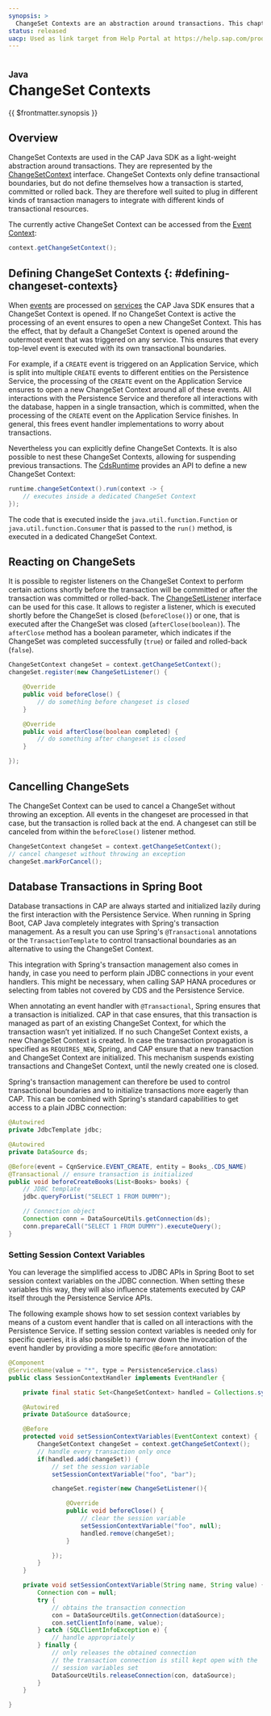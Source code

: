 ```yaml
---
synopsis: >
  ChangeSet Contexts are an abstraction around transactions. This chapter describes how ChangeSets are related to transactions and how to manage them with the CAP Java SDK.
status: released
uacp: Used as link target from Help Portal at https://help.sap.com/products/BTP/65de2977205c403bbc107264b8eccf4b/9186ed9ab00842e1a31309ff1be38792.html
---
```


# ChangeSet Contexts
<style scoped>
  h1:before {
    content: "Java"; display: block; font-size: 60%; margin: 0 0 .2em;
  }
</style>

{{ $frontmatter.synopsis }}

## Overview

ChangeSet Contexts are used in the CAP Java SDK as a light-weight abstraction around transactions. They are represented by the [ChangeSetContext](https://www.javadoc.io/doc/com.sap.cds/cds-services-api/latest/com/sap/cds/services/changeset/ChangeSetContext.html) interface.
ChangeSet Contexts only define transactional boundaries, but do not define themselves how a transaction is started, committed or rolled back.
They are therefore well suited to plug in different kinds of transaction managers to integrate with different kinds of transactional resources.

The currently active ChangeSet Context can be accessed from the [Event Context](./provisioning-api#eventcontext):

```java
context.getChangeSetContext();
```

## Defining ChangeSet Contexts {: #defining-changeset-contexts}

When [events](../about/#events) are processed on [services](./consumption-api) the CAP Java SDK ensures that a ChangeSet Context is opened.
If no ChangeSet Context is active the processing of an event ensures to open a new ChangeSet Context. This has the effect, that by default a ChangeSet Context is opened around the outermost event that was triggered on any service.
This ensures that every top-level event is executed with its own transactional boundaries.

For example, if a `CREATE` event is triggered on an Application Service, which is split into multiple `CREATE` events to different entities on the Persistence Service, the processing of the `CREATE` event on the Application Service ensures to open a new ChangeSet Context around all of these events. All interactions with the Persistence Service and therefore all interactions with the database, happen in a single transaction, which is committed, when the processing of the `CREATE` event on the Application Service finishes. In general, this frees event handler implementations to worry about transactions.

Nevertheless you can explicitly define ChangeSet Contexts. It is also possible to nest these ChangeSet Contexts, allowing for suspending previous transactions.
The [CdsRuntime](https://www.javadoc.io/doc/com.sap.cds/cds-services-api/latest/com/sap/cds/services/runtime/CdsRuntime.html) provides an API to define a new ChangeSet Context:

```java
runtime.changeSetContext().run(context -> {
    // executes inside a dedicated ChangeSet Context
});
```

The code that is executed inside the `java.util.function.Function` or `java.util.function.Consumer` that is passed to the `run()` method, is executed in a dedicated ChangeSet Context.

## Reacting on ChangeSets

It is possible to register listeners on the ChangeSet Context to perform certain actions shortly before the transaction will be committed or after the transaction was committed or rolled-back.
The [ChangeSetListener](https://www.javadoc.io/doc/com.sap.cds/cds-services-api/latest/com/sap/cds/services/changeset/ChangeSetListener.html) interface can be used for this case. It allows to register a listener, which is executed shortly before the ChangeSet is closed (`beforeClose()`) or one, that is executed after the ChangeSet was closed (`afterClose(boolean)`). The `afterClose` method has a boolean parameter, which indicates if the ChangeSet was completed successfully (`true`) or failed and rolled-back (`false`).

```java
ChangeSetContext changeSet = context.getChangeSetContext();
changeSet.register(new ChangeSetListener() {

    @Override
    public void beforeClose() {
        // do something before changeset is closed
    }

    @Override
    public void afterClose(boolean completed) {
        // do something after changeset is closed
    }

});
```

## Cancelling ChangeSets

The ChangeSet Context can  be used to cancel a ChangeSet without throwing an exception.
All events in the changeset are processed in that case, but the transaction is rolled back at the end.
A changeset can still be canceled from within the `beforeClose()` listener method.

```java
ChangeSetContext changeSet = context.getChangeSetContext();
// cancel changeset without throwing an exception
changeSet.markForCancel();
```

## Database Transactions in Spring Boot

Database transactions in CAP are always started and initialized lazily during the first interaction with the Persistence Service.
When running in Spring Boot, CAP Java completely integrates with Spring's transaction management. As a result you can use Spring's `@Transactional` annotations or the `TransactionTemplate` to control transactional boundaries as an alternative to using the ChangeSet Context.

This integration with Spring's transaction management also comes in handy, in case you need to perform plain JDBC connections in your event handlers.
This might be necessary, when calling SAP HANA procedures or selecting from tables not covered by CDS and the Persistence Service.

When annotating an event handler with `@Transactional`, Spring ensures that a transaction is initialized. CAP in that case ensures, that this transaction is managed as part of an existing ChangeSet Context, for which the transaction wasn’t yet initialized. If no such ChangeSet Context exists, a new ChangeSet Context is created. In case the transaction propagation is specified as `REQUIRES_NEW`, Spring, and CAP ensure that a new transaction and ChangeSet Context are initialized. This mechanism suspends existing transactions and ChangeSet Context, until the newly created one is closed.

Spring's transaction management can therefore be used to control transactional boundaries and to initialize transactions more eagerly than CAP.
This can be combined with Spring's standard capabilities to get access to a plain JDBC connection:

```java
@Autowired
private JdbcTemplate jdbc;

@Autowired
private DataSource ds;

@Before(event = CqnService.EVENT_CREATE, entity = Books_.CDS_NAME)
@Transactional // ensure transaction is initialized
public void beforeCreateBooks(List<Books> books) {
    // JDBC template
    jdbc.queryForList("SELECT 1 FROM DUMMY");

    // Connection object
    Connection conn = DataSourceUtils.getConnection(ds);
    conn.prepareCall("SELECT 1 FROM DUMMY").executeQuery();
}
```

### Setting Session Context Variables

You can leverage the simplified access to JDBC APIs in Spring Boot to set session context variables on the JDBC connection.
When setting these variables this way, they will also influence statements executed by CAP itself through the Persistence Service APIs.

The following example shows how to set session context variables by means of a custom event handler that is called on all interactions with the Persistence Service.
If setting session context variables is needed only for specific queries, it is also possible to narrow down the invocation of the event handler by providing a more specific `@Before` annotation:

```java
@Component
@ServiceName(value = "*", type = PersistenceService.class)
public class SessionContextHandler implements EventHandler {

    private final static Set<ChangeSetContext> handled = Collections.synchronizedSet(new HashSet<>());

    @Autowired
    private DataSource dataSource;

    @Before
    protected void setSessionContextVariables(EventContext context) {
        ChangeSetContext changeSet = context.getChangeSetContext();
        // handle every transaction only once
        if(handled.add(changeSet)) {
            // set the session variable
            setSessionContextVariable("foo", "bar");

            changeSet.register(new ChangeSetListener(){

                @Override
                public void beforeClose() {
                    // clear the session variable
                    setSessionContextVariable("foo", null);
                    handled.remove(changeSet);
                }

            });
        }
    }

    private void setSessionContextVariable(String name, String value) {
        Connection con = null;
        try {
            // obtains the transaction connection
            con = DataSourceUtils.getConnection(dataSource);
            con.setClientInfo(name, value);
        } catch (SQLClientInfoException e) {
            // handle appropriately
        } finally {
            // only releases the obtained connection
            // the transaction connection is still kept open with the
            // session variables set
            DataSourceUtils.releaseConnection(con, dataSource);
        }
    }

}
```

